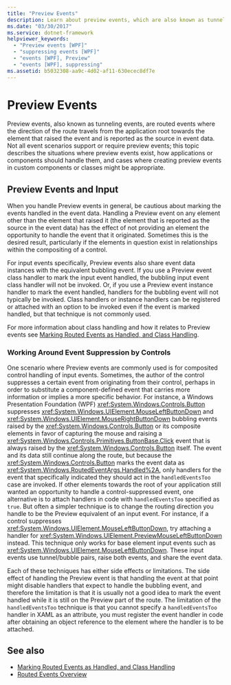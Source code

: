 ```yaml
---
title: "Preview Events"
description: Learn about preview events, which are also known as tunneling events, and how they are routed from the application root towards the element that raised the event. 
ms.date: "03/30/2017"
ms.service: dotnet-framework
helpviewer_keywords: 
  - "Preview events [WPF]"
  - "suppressing events [WPF]"
  - "events [WPF], Preview"
  - "events [WPF], suppressing"
ms.assetid: b5032308-aa9c-4d02-af11-630ecec8df7e
---
```

# Preview Events

Preview events, also known as tunneling events, are routed events where the direction of the route travels from the application root towards the element that raised the event and is reported as the source in event data. Not all event scenarios support or require preview events; this topic describes the situations where preview events exist, how applications or components should handle them, and cases where creating preview events in custom components or classes might be appropriate.  
  
## Preview Events and Input  

 When you handle Preview events in general, be cautious about marking the events handled in the event data. Handling a Preview event on any element other than the element that raised it (the element that is reported as the source in the event data) has the effect of not providing an element the opportunity to handle the event that it originated. Sometimes this is the desired result, particularly if the elements in question exist in relationships within the compositing of a control.  
  
 For input events specifically, Preview events also share event data instances with the equivalent bubbling event. If you use a Preview event class handler to mark the input event handled, the bubbling input event class handler will not be invoked. Or, if you use a Preview event instance handler to mark the event handled, handlers for the bubbling event will not typically be invoked. Class handlers or instance handlers can be registered or attached with an option to be invoked even if the event is marked handled, but that technique is not commonly used.  
  
 For more information about class handling and how it relates to Preview events see [Marking Routed Events as Handled, and Class Handling](marking-routed-events-as-handled-and-class-handling.md).  
  
### Working Around Event Suppression by Controls  

 One scenario where Preview events are commonly used is for composited control handling of input events. Sometimes, the author of the control suppresses a certain event from originating from their control, perhaps in order to substitute a component-defined event that carries more information or implies a more specific behavior. For instance, a Windows Presentation Foundation (WPF) <xref:System.Windows.Controls.Button> suppresses <xref:System.Windows.UIElement.MouseLeftButtonDown> and <xref:System.Windows.UIElement.MouseRightButtonDown> bubbling events raised by the <xref:System.Windows.Controls.Button> or its composite elements in favor of capturing the mouse and raising a <xref:System.Windows.Controls.Primitives.ButtonBase.Click> event that is always raised by the <xref:System.Windows.Controls.Button> itself. The event and its data still continue along the route, but because the <xref:System.Windows.Controls.Button> marks the event data as <xref:System.Windows.RoutedEventArgs.Handled%2A>, only handlers for the event that specifically indicated they should act in the `handledEventsToo` case  are invoked.  If other elements towards the root of your application still wanted an opportunity to handle a control-suppressed event, one alternative is to attach handlers in code with `handledEventsToo` specified as `true`. But often a simpler technique is to change the routing direction you handle to be the Preview equivalent of an input event. For instance, if a control suppresses <xref:System.Windows.UIElement.MouseLeftButtonDown>, try attaching a handler for <xref:System.Windows.UIElement.PreviewMouseLeftButtonDown> instead. This technique only works for base element input events such as <xref:System.Windows.UIElement.MouseLeftButtonDown>. These input events use tunnel/bubble pairs, raise both events, and share the event data.  
  
 Each of these techniques has either side effects or limitations. The side effect of handling the Preview event is that handling the event at that point might disable handlers that expect to handle the bubbling event, and therefore the limitation is that it is usually not a good idea to mark the event handled while it is still on the Preview part of the route. The limitation of the `handledEventsToo` technique is that you cannot specify a `handledEventsToo` handler in XAML as an attribute, you must register the event handler in code after obtaining an object reference to the element where the handler is to be attached.  
  
## See also

- [Marking Routed Events as Handled, and Class Handling](marking-routed-events-as-handled-and-class-handling.md)
- [Routed Events Overview](routed-events-overview.md)
